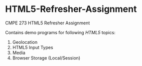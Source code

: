 # HTML5-Refresher-Assignment
CMPE 273 HTML5 Refresher Assignment

Contains demo programs for following *HTML5* topics:

1. Geolocation
2. HTML5 Input Types
3. Media
4. Browser Storage (Local/Session)
